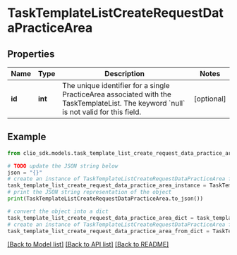 # TaskTemplateListCreateRequestDataPracticeArea


## Properties

Name | Type | Description | Notes
------------ | ------------- | ------------- | -------------
**id** | **int** | The unique identifier for a single PracticeArea associated with the TaskTemplateList. The keyword &#x60;null&#x60; is not valid for this field. | [optional] 

## Example

```python
from clio_sdk.models.task_template_list_create_request_data_practice_area import TaskTemplateListCreateRequestDataPracticeArea

# TODO update the JSON string below
json = "{}"
# create an instance of TaskTemplateListCreateRequestDataPracticeArea from a JSON string
task_template_list_create_request_data_practice_area_instance = TaskTemplateListCreateRequestDataPracticeArea.from_json(json)
# print the JSON string representation of the object
print(TaskTemplateListCreateRequestDataPracticeArea.to_json())

# convert the object into a dict
task_template_list_create_request_data_practice_area_dict = task_template_list_create_request_data_practice_area_instance.to_dict()
# create an instance of TaskTemplateListCreateRequestDataPracticeArea from a dict
task_template_list_create_request_data_practice_area_from_dict = TaskTemplateListCreateRequestDataPracticeArea.from_dict(task_template_list_create_request_data_practice_area_dict)
```
[[Back to Model list]](../README.md#documentation-for-models) [[Back to API list]](../README.md#documentation-for-api-endpoints) [[Back to README]](../README.md)



